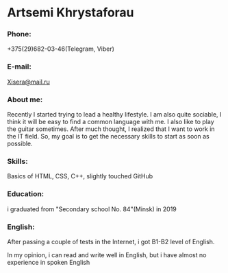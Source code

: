 # Artsemi Khrystaforau

### Phone:
+375(29)682-03-46(Telegram, Viber)

### E-mail:
Xisera@mail.ru 

### About me:
Recently I started trying to lead a healthy lifestyle. I am also quite sociable, I think it will be easy to find a common language with me. I also like to play the guitar sometimes. After much thought, I realized that I want to work in the IT field. So, my goal is to get the necessary skills to start as soon as possible.

### Skills:
Basics of HTML, CSS, C++, slightly touched GitHub

### Education:
i graduated from "Secondary school No. 84"(Minsk) in 2019 

### English:
After passing a couple of tests in the Internet, i got B1-B2 level of English.

In my opinion, i can read and write well in English, but i have almost no experience in spoken English
